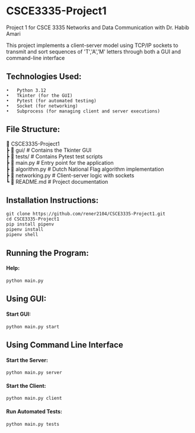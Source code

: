 # CSCE3335-Project1
Project 1 for CSCE 3335 Networks and Data Communication with Dr. Habib Amari

This project implements a client-server model using TCP/IP sockets to transmit and sort sequences of 'T','A','M' letters through both a GUI and command-line interface

## **Technologies Used:**
	•	Python 3.12
	•	Tkinter (for the GUI)
	•	Pytest (for automated testing)
	•	Socket (for networking)
	•	Subprocess (for managing client and server executions)

## **File Structure:**
📂 CSCE3335-Project1  
 ┣ 📂 gui/                # Contains the Tkinter GUI <br>
 ┣ 📂 tests/              # Contains Pytest test scripts <br>
 ┣ 📜 main.py             # Entry point for the application <br>
 ┣ 📜 algorithm.py         # Dutch National Flag algorithm implementation <br>
 ┣ 📜 networking.py        # Client-server logic with sockets <br>
 ┗ 📜 README.md            # Project documentation <br>

## **Installation Instructions:**
```
git clone https://github.com/rener2104/CSCE3335-Project1.git
cd CSCE3335-Project1
pip install pipenv
pipenv install
pipenv shell
```
## **Running the Program:**
#### Help:
`python main.py`
## Using GUI:
#### Start GUI:
`python main.py start`
## Using Command Line Interface
#### Start the Server:
`python main.py server`
#### Start the Client:
`python main.py client`
#### Run Automated Tests:
`python main.py tests`




